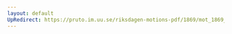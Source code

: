 ```yaml
---
layout: default
UpRedirect: https://pruto.im.uu.se/riksdagen-motions-pdf/1869/mot_1869__ak__175/mot_1869__ak__175-002.pdf
---
```

